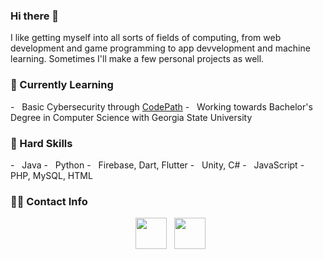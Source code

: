 ### Hi there 👋
I like getting myself into all sorts of fields of computing, from web development and game programming to app devvelopment and machine learning. Sometimes I'll make a few personal projects as well.

<h3>🔫 Currently Learning</h3>
- &nbsp; Basic Cybersecurity through <a href="https://www.codepath.org/">CodePath</a>
- &nbsp; Working towards Bachelor's Degree in Computer Science with Georgia State University

<h3>🚗 Hard Skills</h3> 
- &nbsp; Java 
- &nbsp; Python
- &nbsp; Firebase, Dart, Flutter
- &nbsp; Unity, C#
- &nbsp; JavaScript
- &nbsp; PHP, MySQL, HTML

<h3> 🤝🏻 Contact Info </h3>

<p align="center">
&nbsp; <a href="https://www.linkedin.com/in/aimbesi1/" target="_blank" rel="noopener noreferrer"><img src="https://img.icons8.com/plasticine/100/000000/linkedin.png" width="50" /></a>
&nbsp; <a href="mailto:tonyimbesi2@gmail.com" target="_blank" rel="noopener noreferrer"><img src="https://img.icons8.com/plasticine/100/000000/gmail.png"  width="50" /></a>
</p>

<!--
**aimbesi1/aimbesi1** is a ✨ _special_ ✨ repository because its `README.md` (this file) appears on your GitHub profile.

Here are some ideas to get you started:

- 🔭 I’m currently working on ...
- 🌱 I’m currently learning ...
- 👯 I’m looking to collaborate on ...
- 🤔 I’m looking for help with ...
- 💬 Ask me about ...
- 📫 How to reach me: ...
- 😄 Pronouns: ...
- ⚡ Fun fact: ...
-->
